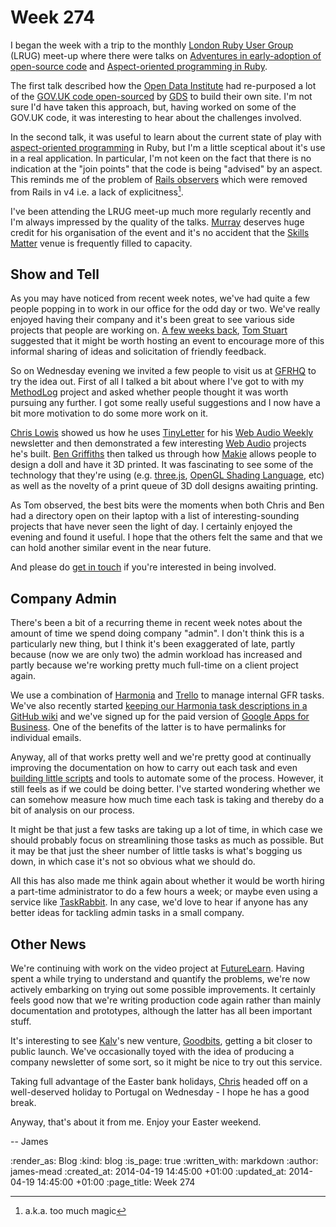 Week 274
========

I began the week with a trip to the monthly [London Ruby User Group][LRUG] (LRUG) meet-up where there were talks on [Adventures in early-adoption of open-source code][] and [Aspect-oriented programming in Ruby][].

The first talk described how the [Open Data Institute][ODI] had re-purposed a lot of the [GOV.UK code open-sourced][alphagov] by [GDS][] to build their own site. I'm not sure I'd have taken this approach, but, having worked on some of the GOV.UK code, it was interesting to hear about the challenges involved.

In the second talk, it was useful to learn about the current state of play with [aspect-oriented programming][AOP] in Ruby, but I'm a little sceptical about it's use in a real application. In particular, I'm not keen on the fact that there is no indication at the "join points" that the code is being "advised" by an aspect. This reminds me of the problem of [Rails observers][] which were removed from Rails in v4 i.e. a lack of explicitness[^1].

I've been attending the LRUG meet-up much more regularly recently and I'm always impressed by the quality of the talks. [Murray][] deserves huge credit for his organisation of the event and it's no accident that the [Skills Matter][] venue is frequently filled to capacity.

## Show and Tell

As you may have noticed from recent week notes, we've had quite a few people popping in to work in our office for the odd day or two. We've really enjoyed having their company and it's been great to see various side projects that people are working on. [A few weeks back][], [Tom Stuart][] suggested that it might be worth hosting an event to encourage more of this informal sharing of ideas and solicitation of friendly feedback.

So on Wednesday evening we invited a few people to visit us at [GFRHQ][] to try the idea out. First of all I talked a bit about where I've got to with my [MethodLog][] project and asked whether people thought it was worth pursuing any further. I got some really useful suggestions and I now have a bit more motivation to do some more work on it.

[Chris Lowis][] showed us how he uses [TinyLetter][] for his [Web Audio Weekly][] newsletter and then demonstrated a few interesting [Web Audio][] projects he's built. [Ben Griffiths][] then talked us through how [Makie][] allows people to design a doll and have it 3D printed. It was fascinating to see some of the technology that they're using (e.g. [three.js][], [OpenGL Shading Language][], etc) as well as the novelty of a print queue of 3D doll designs awaiting printing.

As Tom observed, the best bits were the moments when both Chris and Ben had a directory open on their laptop with a list of interesting-sounding projects that have never seen the light of day. I certainly enjoyed the evening and found it useful. I hope that the others felt the same and that we can hold another similar event in the near future.

And please do [get in touch][] if you're interested in being involved.

## Company Admin

There's been a bit of a recurring theme in recent week notes about the amount of time we spend doing company "admin". I don't think this is a particularly new thing, but I think it's been exaggerated of late, partly because (now we are only two) the admin workload has increased and partly because we're working pretty much full-time on a client project again.

We use a combination of [Harmonia][] and [Trello][] to manage internal GFR tasks. We've also recently started [keeping our Harmonia task descriptions in a GitHub wiki][] and we've signed up for the paid version of [Google Apps for Business][]. One of the benefits of the latter is to have permalinks for individual emails.

Anyway, all of that works pretty well and we're pretty good at continually improving the documentation on how to carry out each task and even [building little scripts][] and tools to automate some of the process. However, it still feels as if we could be doing better. I've started wondering whether we can somehow measure how much time each task is taking and thereby do a bit of analysis on our process.

It might be that just a few tasks are taking up a lot of time, in which case we should probably focus on streamlining those tasks as much as possible. But it may be that just the sheer number of little tasks is what's bogging us down, in which case it's not so obvious what we should do.

All this has also made me think again about whether it would be worth hiring a part-time administrator to do a few hours a week; or maybe even using a service like [TaskRabbit][]. In any case, we'd love to hear if anyone has any better ideas for tackling admin tasks in a small company.

## Other News

We're continuing with work on the video project at [FutureLearn][]. Having spent a while trying to understand and quantify the problems, we're now actively embarking on trying out some possible improvements. It certainly feels good now that we're writing production code again rather than mainly documentation and prototypes, although the latter has all been important stuff.

It's interesting to see [Kalv][]'s new venture, [Goodbits][], getting a bit closer to public launch. We've occasionally toyed with the idea of producing a company newsletter of some sort, so it might be nice to try out this service.

Taking full advantage of the Easter bank holidays, [Chris][] headed off on a well-deserved holiday to Portugal on Wednesday - I hope he has a good break.

Anyway, that's about it from me. Enjoy your Easter weekend.

-- James


[LRUG]: http://lrug.org
[Adventures in early-adoption of open-source code]: https://skillsmatter.com/skillscasts/5181-adventures-in-early-adoption-of-open-source-code
[Aspect-oriented programming in Ruby]: https://skillsmatter.com/skillscasts/5199-aspect-oriented-programming-in-ruby
[ODI]: http://theodi.org/
[alphagov]: https://github.com/alphagov
[GDS]: https://gds.blog.gov.uk/
[AOP]: http://en.wikipedia.org/wiki/Aspect-oriented_programming
[Rails observers]: https://github.com/rails/rails-observers
[Murray]: https://twitter.com/hlame
[Skills Matter]: https://skillsmatter.com/

[A few weeks back]: /week-268
[Tom Stuart]: https://twitter.com/tomstuart
[GFRHQ]: /contact
[MethodLog]: https://github.com/freerange/method_log
[Chris Lowis]: https://twitter.com/chrislowis
[TinyLetter]: https://tinyletter.com/
[Web Audio Weekly]: https://tinyletter.com/webaudioweekly
[Web Audio]: https://developer.mozilla.org/en-US/docs/Web_Audio_API
[Ben Griffiths]: https://twitter.com/beng
[Makie]: http://makie.me/
[three.js]: http://threejs.org/
[OpenGL Shading Language]: http://en.wikipedia.org/wiki/OpenGL_Shading_Language
[get in touch]: /contact

[Harmonia]: https://harmonia.io
[Trello]: https://trello.com/
[keeping our Harmonia task descriptions in a GitHub wiki]: /week-269#harmonia--github-wiki--version-controlled-task-descriptions
[Google Apps for Business]: http://www.google.com/enterprise/apps/business/
[building little scripts]: automating-some-of-the-freeagent-transaction-explanation-process
[TaskRabbit]: https://www.taskrabbit.co.uk/

[FutureLearn]: https://www.futurelearn.com/
[Chris]: /chris-roos
[Kalv]: https://twitter.com/kalv
[Goodbits]: https://goodbits.io/

[^1]: a.k.a. too much magic

:render_as: Blog
:kind: blog
:is_page: true
:written_with: markdown
:author: james-mead
:created_at: 2014-04-19 14:45:00 +01:00
:updated_at: 2014-04-19 14:45:00 +01:00
:page_title: Week 274
